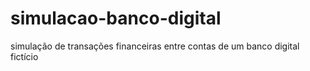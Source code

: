 # simulacao-banco-digital

simulação de transações financeiras entre contas de um banco digital fictício
